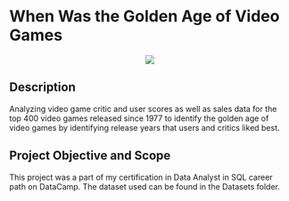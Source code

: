 # When Was the Golden Age of Video Games
<p align="center">
  <img src="https://unsplash.com/photos/a-yellow-computer-on-a-table-F6J2YEy6U8A">
</p>

## Description
Analyzing video game critic and user scores as well as sales data for the top 400 video games released since 1977 to identify the golden age of video games by identifying release years that users and critics liked best.

## Project Objective and Scope
This project was a part of my certification in Data Analyst in SQL career path on DataCamp. The dataset used can be found in the Datasets folder.
